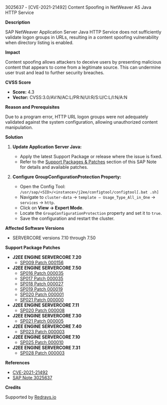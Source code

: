 3025637 - [CVE-2021-21492] Content Spoofing in NetWeaver AS Java HTTP Service

**Description**

SAP NetWeaver Application Server Java HTTP Service does not sufficiently validate logon groups in URLs, resulting in a content spoofing vulnerability when directory listing is enabled.

**Impact**

Content spoofing allows attackers to deceive users by presenting malicious content that appears to come from a legitimate source. This can undermine user trust and lead to further security breaches.

**CVSS Score**

- **Score:** 4.3
- **Vector:** CVSS:3.0/AV:N/AC:L/PR:N/UI:R/S:U/C:L/I:N/A:N

**Reason and Prerequisites**

Due to a program error, HTTP URL logon groups were not adequately validated against the system configuration, allowing unauthorized content manipulation.

**Solution**

1. **Update Application Server Java:**
   - Apply the latest Support Package or release where the issue is fixed.
   - Refer to the [Support Packages & Patches](https://me.sap.com/notes/0003025637#support-packages) section of this SAP Note for details and available patches.

2. **Configure GroupConfigurationProtection Property:**
   - Open the Config Tool: `/usr/sap/<SID>/<instance>/j2ee/configtool/configtool[.bat .sh]`
   - Navigate to `cluster-data` → `template – Usage_Type_All_in_One` → `services` → `http`.
   - Click on **View → Expert Mode**.
   - Locate the `GroupConfigurationProtection` property and set it to `true`.
   - Save the configuration and restart the cluster.

**Affected Software Versions**

- SERVERCORE versions 7.10 through 7.50

**Support Package Patches**

- **J2EE ENGINE SERVERCORE 7.20**
  - [SP009 Patch 000156](https://me.sap.com/sap/support/swdc/notes?cvnr=01200615320200013150&support_package=SP009&patch_level=000156)
- **J2EE ENGINE SERVERCORE 7.50**
  - [SP016 Patch 000035](https://me.sap.com/sap/support/swdc/notes?cvnr=73554900100200001452&support_package=SP016&patch_level=000035)
  - [SP017 Patch 000035](https://me.sap.com/sap/support/swdc/notes?cvnr=73554900100200001452&support_package=SP017&patch_level=000035)
  - [SP018 Patch 000027](https://me.sap.com/sap/support/swdc/notes?cvnr=73554900100200001452&support_package=SP018&patch_level=000027)
  - [SP019 Patch 000019](https://me.sap.com/sap/support/swdc/notes?cvnr=73554900100200001452&support_package=SP019&patch_level=000019)
  - [SP020 Patch 000001](https://me.sap.com/sap/support/swdc/notes?cvnr=73554900100200001452&support_package=SP020&patch_level=000001)
  - [SP021 Patch 000000](https://me.sap.com/sap/support/swdc/notes?cvnr=73554900100200001452&support_package=SP021&patch_level=000000)
- **J2EE ENGINE SERVERCORE 7.11**
  - [SP020 Patch 000008](https://me.sap.com/sap/support/swdc/notes?cvnr=01200314690200006908&support_package=SP020&patch_level=000008)
- **J2EE ENGINE SERVERCORE 7.30**
  - [SP021 Patch 000005](https://me.sap.com/sap/support/swdc/notes?cvnr=01200615320200014999&support_package=SP021&patch_level=000005)
- **J2EE ENGINE SERVERCORE 7.40**
  - [SP023 Patch 000003](https://me.sap.com/sap/support/swdc/notes?cvnr=67838200100200019683&support_package=SP023&patch_level=000003)
- **J2EE ENGINE SERVERCORE 7.10**
  - [SP025 Patch 000010](https://me.sap.com/sap/support/swdc/notes?cvnr=01200314690200004736&support_package=SP025&patch_level=000010)
- **J2EE ENGINE SERVERCORE 7.31**
  - [SP028 Patch 000003](https://me.sap.com/sap/support/swdc/notes?cvnr=01200314690200014373&support_package=SP028&patch_level=000003)

**References**

- [CVE-2021-21492](https://cve.mitre.org/cgi-bin/cvename.cgi?name=CVE-2021-21492)
- [SAP Note 3025637](https://me.sap.com/notes/0003025637)

**Credits**

Supported by [Redrays.io](https://redrays.io)